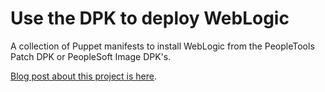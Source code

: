 # Use the DPK to deploy WebLogic

A collection of Puppet manifests to install WebLogic from the PeopleTools Patch DPK or PeopleSoft Image DPK's.

[Blog post about this project is here](http://psadmin.io/2016/07/12/weblogic-only-deployment-using-the-dpk/).

